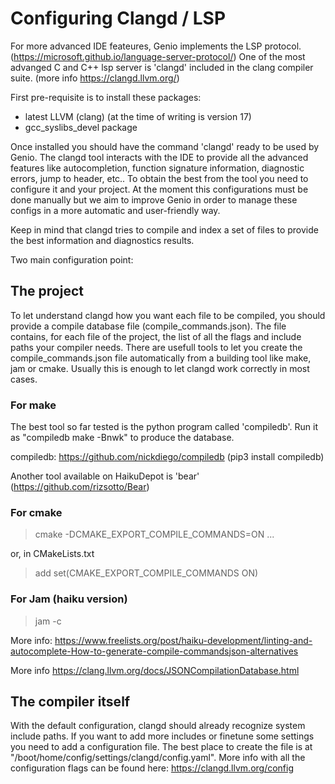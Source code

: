 # Configuring Clangd / LSP

For more advanced IDE feateures, Genio implements the LSP protocol. (<https://microsoft.github.io/language-server-protocol/>)
One of the most advanged C and C++ lsp server is 'clangd' included in the clang compiler suite. (more info <https://clangd.llvm.org/>)

First pre-requisite is to install these packages:

* latest LLVM (clang) (at the time of writing is version 17)
* gcc_syslibs_devel package

Once installed you should have the command 'clangd' ready to be used by Genio.
The clangd tool interacts with the IDE to provide all the advanced features like autocompletion, function signature information, diagnostic errors, jump to header, etc..
To obtain the best from the tool you need to configure it and your project.
At the moment this configurations must be done manually but we aim to improve Genio in order to manage these configs in a more automatic and user-friendly way.

Keep in mind that clangd tries to compile and index a set of files to provide the best information and diagnostics results.

Two main configuration point:

## The project

To let understand clangd how you want each file to be compiled, you should provide a compile database file (compile_commands.json).
The file contains, for each file of the project, the list of all the flags and include paths your compiler needs.
There are usefull tools to let you create the compile_commands.json file automatically from a building tool like make, jam or cmake.
Usually this is enough to let clangd work correctly in most cases.

### For make

The best tool so far tested is the python program called 'compiledb'. Run it as "compiledb make -Bnwk" to produce the database.

compiledb: <https://github.com/nickdiego/compiledb>  (pip3 install compiledb)

Another tool available on HaikuDepot is 'bear' (<https://github.com/rizsotto/Bear>)

### For cmake
  >
  > cmake -DCMAKE_EXPORT_COMPILE_COMMANDS=ON ...

or, in CMakeLists.txt

  > add set(CMAKE_EXPORT_COMPILE_COMMANDS ON)

### For Jam (haiku version)
  >
  > jam -c
  
More info: <https://www.freelists.org/post/haiku-development/linting-and-autocomplete-How-to-generate-compile-commandsjson-alternatives> 

More info <https://clang.llvm.org/docs/JSONCompilationDatabase.html>

## The compiler itself

With the default configuration, clangd should already recognize system include paths. If you want to add more includes or finetune some settings you need to add a configuration file.
The best place to create the file is at "/boot/home/config/settings/clangd/config.yaml".
More info with all the configuration flags can be found here:  <https://clangd.llvm.org/config>
